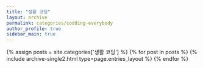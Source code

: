 ```yaml
---
title: "생활 코딩"
layout: archive
permalink: categories/codding-everybody
author_profile: true
sidebar_main: true
---
```



{% assign posts = site.categories['생활 코딩'] %}
{% for post in posts %} {% include archive-single2.html type=page.entries_layout %} {% endfor %}
